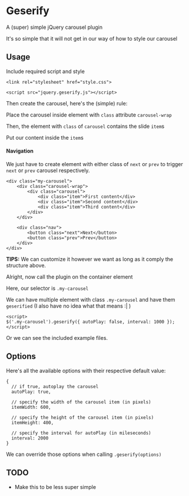 # Geserify

A (super) simple jQuery carousel plugin

It's so simple that it will not get in our way of how to style our carousel

## Usage

Include required script and style

`<link rel="stylesheet" href="style.css">`


`<script src="jquery.geserify.js"></script>`

Then create the carousel, here's the (simple) rule:

Place the carousel inside element with `class` attribute `carousel-wrap`

Then, the element with `class` of `carousel` contains the slide `item`s

Put our content inside the `item`s

#### Navigation

We just have to create element with either class of `next` or `prev` to trigger `next` or `prev` carousel respectively.


```
<div class="my-carousel">
    <div class="carousel-wrap">
        <div class="carousel">
            <div class="item">First content</div>
            <div class="item">Second content</div>
            <div class="item">Third content</div>
        </div>
    </div>

    <div class="nav">
        <button class="next">Next</button>
        <button class="prev">Prev</button>
    </div>
</div>
```

**TIPS:** We can customize it however we want as long as it comply the structure above.

Alright, now call the plugin on the container element

Here, our selector is `.my-carousel`

We can have multiple element with class `.my-carousel` and have them `geserified` (I also have no idea what that means :| )


```
<script>
$('.my-carousel').geserify({ autoPlay: false, interval: 1000 });
</script>
```

Or we can see the included example files.

## Options

Here's all the available options with their respective default value: 

```
{
  // if true, autoplay the carousel
  autoPlay: true,

  // specify the width of the carousel item (in pixels)
  itemWidth: 600,

  // specify the height of the carousel item (in pixels)
  itemHeight: 400,

  // specify the interval for autoPlay (in mileseconds)
  interval: 2000
}
```

We can override those options when calling `.geserify(options)`

## TODO
- Make this to be less super simple
